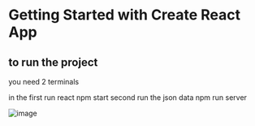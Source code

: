 # Getting Started with Create React App

## to run the project
you need 2 terminals

in the first run react npm start
second run the json data npm run server



![image](https://github.com/georgeAbouKhalil/React-Quiz/assets/88317294/3fa7a881-9dce-4684-b103-bd2c228cbef4)
